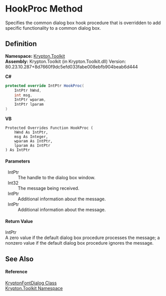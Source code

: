 # HookProc Method


Specifies the common dialog box hook procedure that is overridden to add specific functionality to a common dialog box.



## Definition
**Namespace:** <a href="79d2eac2-21f4-54ff-7552-b20c33c30600.md">Krypton.Toolkit</a>  
**Assembly:** Krypton.Toolkit (in Krypton.Toolkit.dll) Version: 80.23.10.287+8d7660f9dc5efd033fabe008ebfb904beab6d444

**C#**
``` C#
protected override IntPtr HookProc(
	IntPtr hWnd,
	int msg,
	IntPtr wparam,
	IntPtr lparam
)
```
**VB**
``` VB
Protected Overrides Function HookProc ( 
	hWnd As IntPtr,
	msg As Integer,
	wparam As IntPtr,
	lparam As IntPtr
) As IntPtr
```



#### Parameters
<dl><dt>  IntPtr</dt><dd>The handle to the dialog box window.</dd><dt>  Int32</dt><dd>The message being received.</dd><dt>  IntPtr</dt><dd>Additional information about the message.</dd><dt>  IntPtr</dt><dd>Additional information about the message.</dd></dl>

#### Return Value
IntPtr  
A zero value if the default dialog box procedure processes the message; a nonzero value if the default dialog box procedure ignores the message.

## See Also


#### Reference
<a href="8bb4a38e-a5c2-afb1-80c6-e9b2981189b1.md">KryptonFontDialog Class</a>  
<a href="79d2eac2-21f4-54ff-7552-b20c33c30600.md">Krypton.Toolkit Namespace</a>  
